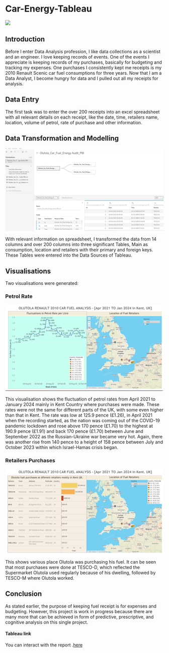 # Car-Energy-Tableau

![](2010_Renault_Scenic.jpg)

## Introduction
Before I enter Data Analysis profession, I like data collections as a scientist and an engineer. I love keeping records of events.
One of the events I appreciate is keeping records of my purchases, basically for budgeting and tracking my expenses. One purchases I consistently kept me receipts is my 2010 Renault Scenic car fuel consumptions for three years. Now that I am a Data Analyst, I become hungry for data and I pulled out all my receipts for analysis.

## Data Entry
The first task was to enter the over 200 receipts into an excel spreadsheet with all relevant details on each receipt, like the date, time, retailers name, location, volume of petrol, rate of purchase and other information.

## Data Transformation and Modelling

![](Olutoal_car_energy_T1.png)

With relevant information on spreadsheet, I transformed the data from 14 columns and over 200 columns into three significant Tables, Main as consumption, location and retailers with their primary and foreign keys. These Tables were entered into the Data Sources of Tableau.

## Visualisations
Two visualisations were generated:

### Petrol Rate

![](Olutoal_car_energy_T2.png)

This visualisation shows the fluctuation of petrol rates from April 2021 to January 2024 mainly in Kent Country where purchases were made. These rates were not the same for different parts of the UK, with some even higher than that in Kent.
The rate was low at 125.9 pence (£1.26), in April 2021 when the recording started, as the nation was coming out of the COVID-19 pandemic lockdown and rose above 170 pence (£1.70) to the highest at 190.9 pence (£1.91) and back 170 pence (£1.70) between June and September 2022 as the Russian-Ukraine war became very hot.
Again, there was another rise from 140 pence to a height of 158 pence between July and October 2023 within which Israel-Hamas crisis began.

### Retailers Purchases

![](Olutoal_car_energy_T3.png)

This shows various place Olutola was purchasing his fuel.
It can be seen that most purchases were done at TESCO-D, which reflected the Supermarket Olutola used regularly because of his dwelling, followed by TESCO-M where Olutola worked.

## Conclusion
As stated earlier, the purpose of keeping fuel receipt is for expenses and budgeting.
However, this project is work in progress because there are many more that can be achieved in form of predictive, prescriptive, and cognitive analysis on this single project.

#### Tableau link
You can interact with the report .[here](https://public.tableau.com/app/profile/olutola.fakehinde/viz/OlutolaCarEnergyAnalysis_06022024/Dashboard1?publish=yes)



